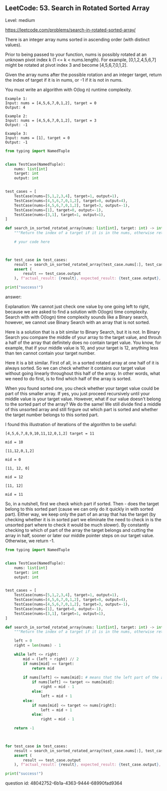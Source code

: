 ## LeetCode: 53. Search in Rotated Sorted Array

Level: medium

https://leetcode.com/problems/search-in-rotated-sorted-array/


There is an integer array nums sorted in ascending order (with distinct values).

Prior to being passed to your function, nums is possibly rotated at an unknown pivot index k (1 <= k < nums.length). For example, [0,1,2,4,5,6,7] might be rotated at pivot index 3 and become [4,5,6,7,0,1,2].

Given the array nums after the possible rotation and an integer target, return the index of target if it is in nums, or -1 if it is not in nums.

You must write an algorithm with O(log n) runtime complexity.

```
Example 1:
Input: nums = [4,5,6,7,0,1,2], target = 0
Output: 4

Example 2:
Input: nums = [4,5,6,7,0,1,2], target = 3
Output: -1

Example 3:
Input: nums = [1], target = 0
Output: -1
```

```python
from typing import NamedTuple


class TestCase(NamedTuple):
    nums: list[int]
    target: int
    output: int


test_cases = [
    TestCase(nums=[5,1,2,3,4], target=1, output=1),
    TestCase(nums=[4,5,6,7,0,1,2], target=0, output=4),
    TestCase(nums=[4,5,6,7,0,1,2], target=3, output=-1),
    TestCase(nums=[1], target=0, output=-1),
    TestCase(nums=[3,1], target=1, output=1),
]

def search_in_sorted_rotated_array(nums: list[int], target: int) -> int:
    """Return the index of a target if it is in the nums, otherwise return -1."""

    # your code here
   


for test_case in test_cases:
    result = search_in_sorted_rotated_array(test_case.nums[:], test_case.target)
    assert (
        result == test_case.output
    ), f"actual_result: {result}, expected_result: {test_case.output}, nums: {test_case.nums}, target: {test_case.target}"

print("success!")
```

answer:

Explanation:
We cannot just check one value by one going left to right, because we are asked
to find a solution with O(logn) time complexity.
Search with with O(logn) time complexity sounds like a Binary search, however,
we cannot use Binary Search with an array that is not sorted.

Here is a solution that is a bit similar to Binary Search, but it is not. In Binary
Search you compare the middle of your array to the target value, and throuh a half of the
array that definitely does no contain target value. You know, for example, that
if your middle value is 10, and your target is 12, anything less than ten cannot contain
your target number.

Here it is a bit similar. First of all, in a sorted rotated array at one half of it is always
sorted. So we can check whether it contains our target value without going linearly throughout
this half of the array. In other words, what we need to  do first, is to find which half
of the array is sorted.

When you found sorted one, you check whether your target value could be part of this smaller array.
If yes, you just proceed recursively until your middle value is your target value.
However, what if our value doesn't belong to the sorted part of the array? We do the same!
We still divide find a middle of this unsorted array and still firgure out which part is
sorted and whether the target number belongs to this sorted part.

I found this illustration of iterations of the algorithm to be useful:
```
[4,5,6,7,8,9,10,11,12,0,1,2] target = 11

mid = 10 

[11,12,0,1,2]

mid = 0

[11, 12, 0]

mid = 12

[11, 12]

mid = 11 
```

So, in a nutshell, first we check which part if sorted. Then - does the target belong to
this sorted part (cause we can only do it quickly in with sorted part). Either way, we keep
only the part of an array that has the target (by checking whether it is in sorted part we eliminate the
need to check in is the unsorted part where to check it would be much slower). By constantly checking to which of part
of the array the target belongs and cutting the array in half, sooner or later our middle pointer steps on our target
value. Otherwise, we return -1.

```python
from typing import NamedTuple


class TestCase(NamedTuple):
    nums: list[int]
    target: int
    output: int


test_cases = [
    TestCase(nums=[5,1,2,3,4], target=1, output=1),
    TestCase(nums=[4,5,6,7,0,1,2], target=0, output=4),
    TestCase(nums=[4,5,6,7,0,1,2], target=3, output=-1),
    TestCase(nums=[1], target=0, output=-1),
    TestCase(nums=[3,1], target=1, output=1),
]

def search_in_sorted_rotated_array(nums: list[int], target: int) -> int:
    """Return the index of a target if it is in the nums, otherwise return -1."""

    left = 0
    right = len(nums) - 1

    while left <= right:
        mid = (left + right) // 2
        if nums[mid] == target:
            return mid
        
        if nums[left] <= nums[mid]: # means that the left part of the array is sorted
            if nums[left] <= target <= nums[mid]:
                right = mid - 1
            else:
                left = mid + 1
        else:
            if nums[mid] <= target <= nums[right]:
                left = mid + 1
            else:
                right = mid - 1

    return -1
   


for test_case in test_cases:
    result = search_in_sorted_rotated_array(test_case.nums[:], test_case.target)
    assert (
        result == test_case.output
    ), f"actual_result: {result}, expected_result: {test_case.output}, nums: {test_case.nums}, target: {test_case.target}"

print("success!")
```

question id: 48042752-6b1a-4363-9444-68990fad9364